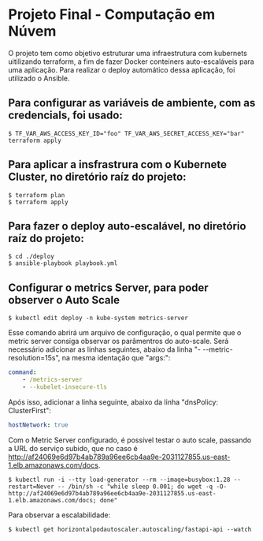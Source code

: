 # Projeto Final - Computação em Núvem

O projeto tem como objetivo estruturar uma infraestrutura com kubernets uitilizando terraform, a fim de fazer Docker conteiners auto-escaláveis para uma aplicação. Para realizar o deploy automático dessa aplicação, foi utilizado o Ansible.

## Para configurar as variáveis de ambiente, com as credencials, foi usado:
```console
$ TF_VAR_AWS_ACCESS_KEY_ID="foo" TF_VAR_AWS_SECRET_ACCESS_KEY="bar" terraform apply
```

## Para aplicar a insfrastrura com o Kubernete Cluster, no diretório raíz do projeto:
```console
$ terraform plan
$ terraform apply
```

## Para fazer o deploy auto-escalável, no diretório raíz do projeto:
```console
$ cd ./deploy
$ ansible-playbook playbook.yml
```

## Configurar o metrics Server, para poder observer o Auto Scale
```console
$ kubectl edit deploy -n kube-system metrics-server
```

Esse comando abrirá um arquivo de configuração, o qual permite que o metric server consiga observar os parâmentros do auto-scale. Será necessário adicionar as linhas seguintes, abaixo da linha "- --metric-resolution=15s", na mesma identação que "args:":

```yml
command:
    - /metrics-server
    - --kubelet-insecure-tls
```

Após isso, adicionar a linha seguinte, abaixo da linha "dnsPolicy: ClusterFirst":

```yml
hostNetwork: true
```

Com o Metric Server configurado, é possível testar o auto scale, passando a URL do serviço subido, que no caso é http://af24069e6d97b4ab789a96ee6cb4aa9e-2031127855.us-east-1.elb.amazonaws.com/docs.

```console
$ kubectl run -i --tty load-generator --rm --image=busybox:1.28 --restart=Never -- /bin/sh -c "while sleep 0.001; do wget -q -O- http://af24069e6d97b4ab789a96ee6cb4aa9e-2031127855.us-east-1.elb.amazonaws.com/docs; done"
```

Para observar a escalabilidade:
```console
$ kubectl get horizontalpodautoscaler.autoscaling/fastapi-api --watch
```
